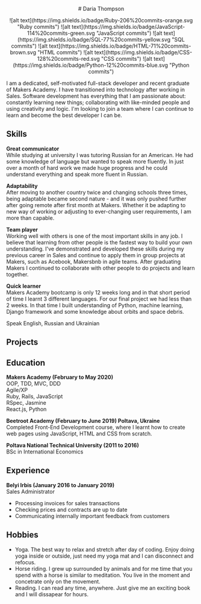 <p align="center"># Daria Thompson</p>
<p align="center">![alt text](https://img.shields.io/badge/Ruby-206%20commits-orange.svg "Ruby commits")
![alt text](https://img.shields.io/badge/JavaScript-114%20commits-green.svg "JavaScript commits")
![alt text](https://img.shields.io/badge/SQL-77%20commits-yellow.svg "SQL commits")
![alt text](https://img.shields.io/badge/HTML-71%20commits-brown.svg "HTML commits")
![alt text](https://img.shields.io/badge/CSS-128%20commits-red.svg "CSS commits")
![alt text](https://img.shields.io/badge/Python-12%20commits-blue.svg "Python commits")</p>

I am a dedicated, self-motivated full-stack developer and recent graduate of Makers Academy. I have transitioned into technology after working in Sales. Software development has everything that I am passionate about: constantly learning new things; collaborating with like-minded people and using creativity and logic. I'm looking to join a team where I can continue to learn and become the best developer I can be.

## Skills

**Great communicator**\
While studying at university I was tutoring Russian for an American. He had some knowledge of language but wanted to speak more fluently. In just over a month of hard work we made huge progress and he could understand everything and speak more fluent in Russian.

**Adaptability**\
After moving to another country twice and changing schools three times, being adaptable became second nature - and it was only pushed further after going remote after first month at Makers. Whether it be adapting to new way of working or adjusting to ever-changing user requirements, I am more than capable.

**Team player**\
Working well with others is one of the most important skills in any job. I believe that learning from other people is the fastest way to build your own understanding. I've demonstrated and developed these skills during my previous career in Sales and continue to apply them in group projects at Makers, such as Acebook, Makersbnb in agile teams. After graduating Makers I continued to collaborate with other people to do projects and learn together.

**Quick learner**\
Makers Academy bootcamp is only 12 weeks long and in that short period of time I learnt 3 different languages. For our final project we had less than 2 weeks. In that time I built understanding of Python, machine learning, Django framework and some knowledge about orbits and space debris.

Speak English, Russian and Ukrainian

## Projects



## Education

**Makers Academy (February to May 2020)**\
OOP, TDD, MVC, DDD\
Agile/XP\
Ruby, Rails, JavaScript\
RSpec, Jasmine\
React.js, Python

**Beetroot Academy (February to June 2019) Poltava, Ukraine**\
Completed Front-End Development course, where I learnt how to create web pages using JavaScript, HTML and CSS from scratch.

**Poltava National Technical University (2011 to 2016)**\
BSc in International Economics

## Experience

**Belyi Irbis (January 2016 to January 2019)**\
Sales Administrator
* Processing invoices for sales transactions
* Checking prices and contracts are up to date
* Communicating internally important feedback from customers

## Hobbies

* Yoga. The best way to relax and stretch after day of coding. Enjoy doing yoga inside or outside, just need my yoga mat and I can disconnect and refocus.
* Horse riding. I grew up surrounded by animals and for me time that you spend with a horse is similar to meditation. You live in the moment and concetrate only on the movement.
* Reading. I can read any time, anywhere. Just give me an exciting book and I will dissapear for hours.
